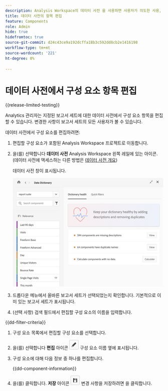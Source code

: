 ```yaml
---
description: Analysis Workspace의 데이터 사전 을 사용하면 사용자가 의도한 사용, 승인됨, 중복 등 Analysis Workspace의 다양한 구성 요소를 카탈로그화하고 추적할 수 있습니다.
title: 데이터 사전의 항목 편집
feature: Components
role: Admin
hide: true
hidefromtoc: true
source-git-commit: d24c43ce9a192dcffa18b3c592dd8cb2e1416198
workflow-type: tm+mt
source-wordcount: '221'
ht-degree: 0%

---
```


# 데이터 사전에서 구성 요소 항목 편집

{{release-limited-testing}}

Analytics 관리자는 지정된 보고서 세트에 대한 데이터 사전에서 구성 요소 항목을 편집할 수 있습니다. 변경한 사항이 보고서 세트의 모든 사용자가 볼 수 있습니다.

데이터 사전에서 구성 요소를 편집하려면:

1. 편집할 구성 요소가 포함된 Analysis Workspace 프로젝트로 이동합니다.

1. 을(를) 선택합니다 **데이터 사전** Analysis Workspace 왼쪽 레일에 있는 아이콘. (데이터 사전에 액세스하는 다른 방법은 [데이터 사전 개요](/help/analyze/analysis-workspace/components/data-dictionary/data-dictionary-overview.md))

   데이터 사전 창이 표시됩니다.

   ![데이터 사전 관리 보기](assets/data-dictionary-admin.png)

1. 드롭다운 메뉴에서 올바른 보고서 세트가 선택되었는지 확인합니다. 기본적으로 이미 있는 보고서 세트가 표시됩니다.

1. (선택 사항) 검색 필드에서 편집할 구성 요소의 이름을 입력합니다.

{{dd-filter-criteria}}

1. 구성 요소 목록에서 편집할 구성 요소를 선택합니다.

1. 을(를) 선택합니다 **편집** 아이콘 ![데이터 사전 편집 아이콘](assets/data-dictionary-edit-icon.png) 구성 요소 이름 옆에 표시됩니다.

1. 구성 요소에 대해 다음 정보 중 하나를 편집합니다.

   {{dd-component-information}}

1. 을(를) 클릭합니다. **저장** 아이콘 ![데이터 사전 저장 아이콘](assets/data-dictionary-save-icon.png) 변경 사항을 저장하려면 을 클릭합니다.
